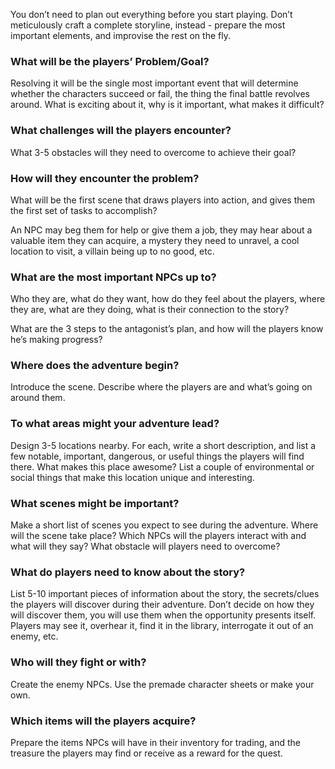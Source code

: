 You don’t need to plan out everything before you start playing. Don’t meticulously craft a complete storyline, instead - prepare the most important elements, and improvise the rest on the fly.

### What will be the players’ Problem/Goal?
Resolving it will be the single most important event that will determine whether the characters succeed or fail, the thing the final battle revolves around.
What is exciting about it, why is it important, what makes it difficult?

### What challenges will the players encounter?
What 3-5 obstacles will they need to overcome to achieve their goal?

### How will they encounter the problem?
What will be the first scene that draws players into action, and gives them the first set of tasks to accomplish?

An NPC may beg them for help or give them a job, they may hear about a valuable item they can acquire, a mystery they need to unravel, a cool location to visit, a villain being up to no good, etc.


### What are the most important NPCs up to?
Who they are, what do they want, how do they feel about the players, where they are, what are they doing, what is their connection to the story? 

What are the 3 steps to the antagonist’s plan, and how will the players know he’s making progress?

### Where does the adventure begin?
Introduce the scene. Describe where the players are and what’s going on around them.

### To what areas might your adventure lead?
Design 3-5 locations nearby. For each, write a short description, and list a few notable, important, dangerous, or useful things the players will find there. What makes this place awesome? List a couple of environmental or social things that make this location unique and interesting.

<div class="column-break"></div>

### What scenes might be important?
Make a short list of scenes you expect to see during the adventure. Where will the scene take place? Which NPCs will the players interact with and what will they say? What obstacle will players need to overcome?

### What do players need to know about the story?
List 5-10 important pieces of information about the story, the secrets/clues the players will discover during their adventure. Don’t decide on how they will discover them, you will use them when the opportunity presents itself. Players may see it, overhear it, find it in the library, interrogate it out of an enemy, etc.


### Who will they fight or with?
Create the enemy NPCs. Use the premade character sheets or make your own. 

### Which items will the players acquire?
Prepare the items NPCs will have in their inventory for trading, and the treasure the players may find or receive as a reward for the quest.
